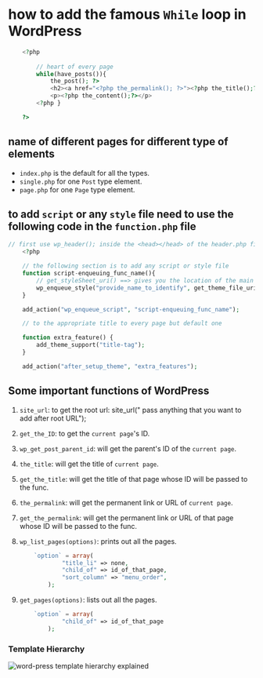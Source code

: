 # how to add the famous `While` loop in WordPress

```php
    <?php 
    
        // heart of every page
        while(have_posts()){
            the_post(); ?>
            <h2><a href="<?php the_permalink(); ?>"><?php the_title();?></a></h2>
            <p><?php the_content();?></p>
        <?php } 

    ?>
```

## name of different pages for different type of elements

- `index.php` is the default for all the types.
- `single.php` for one `Post` type element.
- `page.php` for one `Page` type element.

## to add `script` or any `style` file need to use the following code in the `function.php` file

```php
// first use wp_header(); inside the <head></head> of the header.php file so that wordPress can load what ever file it requires........
    <?php

    // the following section is to add any script or style file
    function script-enqueuing_func_name(){
        // get_styleSheet_uri() ==> gives you the location of the main style sheet location.
        wp_enqueue_style("provide_name_to_identify", get_theme_file_uri("file relative path goes here"));
    }

    add_action("wp_enqueue_script", "script-enqueuing_func_name");

    // to the appropriate title to every page but default one

    function extra_feature() {
        add_theme_support("title-tag");
    }

    add_action("after_setup_theme", "extra_features");
```

## Some important functions of WordPress

1. `site_url`: to get the root url: site_url(" pass anything that you want to add after root URL");
2. `get_the_ID`: to get the `current page`'s ID.
3. `wp_get_post_parent_id`: will get the parent's ID of the `current page`.
4. `the_title`: will get the title of  `current page`.
5. `get_the_title`: will get the title of that page whose ID will be passed to the func.
6. `the_permalink`: will get the permanent link or URL of `current page`.
7. `get_the_permalink`: will get the permanent link or URL of that page whose ID will be passed to the func.
8. `wp_list_pages(options)`: prints out all the pages.

    ```php
        `option` = array(
                "title_li" => none,
                "child_of" => id_of_that_page,
                "sort_column" => "menu_order",
            );
    
    ```

9. `get_pages(options)`: lists out all the pages.

    ```php
        `option` = array(
                "child_of" => id_of_that_page
            );

    ```

### Template Hierarchy

<img src="https://i0.wp.com/developer.wordpress.org/files/2014/10/Screenshot-2019-01-23-00.20.04.png?ssl=1" alt="word-press template hierarchy explained">
